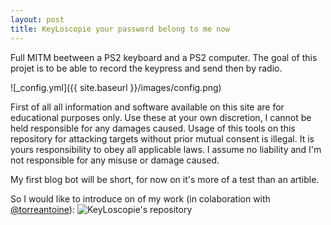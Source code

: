 ```yaml
---
layout: post
title: KeyLoscopie your password belong to me now 
---
```


Full MITM beetween a PS2 keyboard and a PS2 computer. The goal of this projet is to be able to record the keypress and send then by radio.

![_config.yml]({{ site.baseurl }}/images/config.png)

First of all all information and software available on this site are for educational purposes only. Use these at your own discretion, I cannot be held responsible for any damages caused. Usage of this tools on this repository for attacking targets without prior mutual consent is illegal. It is yours responsibility to obey all applicable laws. I assume no liability and I'm not responsible for any misuse or damage caused.

My first blog bot will be short, for now on it's more of a test than an artible.

So I would like to introduce on of my work (in colaboration with [@torreantoine](https://github.com/torreantoine/)): ![KeyLoscopie's repository](https://github.com/s-b-n/KeyLoscopie)

